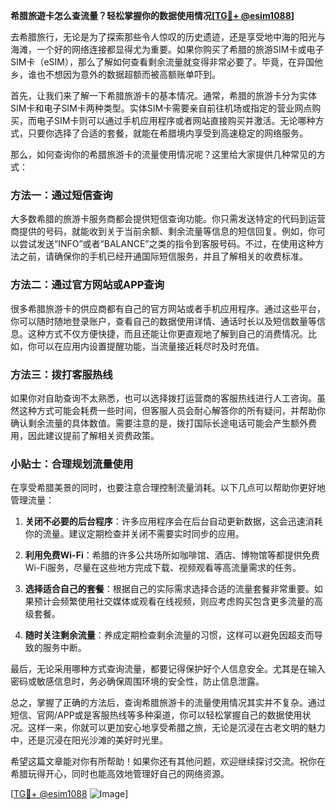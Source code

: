 **希腊旅遊卡怎么查流量？轻松掌握你的数据使用情况[[TG💪+ @esim1088](https://t.me/s/esim1088)]**

去希腊旅行，无论是为了探索那些令人惊叹的历史遗迹，还是享受地中海的阳光与海滩，一个好的网络连接都显得尤为重要。如果你购买了希腊的旅游SIM卡或电子SIM卡（eSIM），那么了解如何查看剩余流量就变得非常必要了。毕竟，在异国他乡，谁也不想因为意外的数据超额而被高额账单吓到。

首先，让我们来了解一下希腊旅游卡的基本情况。通常，希腊的旅游卡分为实体SIM卡和电子SIM卡两种类型。实体SIM卡需要亲自前往机场或指定的营业网点购买，而电子SIM卡则可以通过手机应用程序或者网站直接购买并激活。无论哪种方式，只要你选择了合适的套餐，就能在希腊境内享受到高速稳定的网络服务。

那么，如何查询你的希腊旅游卡的流量使用情况呢？这里给大家提供几种常见的方式：

### 方法一：通过短信查询

大多数希腊的旅游卡服务商都会提供短信查询功能。你只需发送特定的代码到运营商提供的号码，就能收到关于当前余额、剩余流量等信息的短信回复。例如，你可以尝试发送“INFO”或者“BALANCE”之类的指令到客服号码。不过，在使用这种方法之前，请确保你的手机已经开通国际短信服务，并且了解相关的收费标准。

### 方法二：通过官方网站或APP查询

很多希腊旅游卡的供应商都有自己的官方网站或者手机应用程序。通过这些平台，你可以随时随地登录账户，查看自己的数据使用详情、通话时长以及短信数量等信息。这种方式不仅方便快捷，而且还能让你更直观地了解到自己的消费情况。比如，你可以在应用内设置提醒功能，当流量接近耗尽时及时充值。

### 方法三：拨打客服热线

如果你对自助查询不太熟悉，也可以选择拨打运营商的客服热线进行人工咨询。虽然这种方式可能会耗费一些时间，但客服人员会耐心解答你的所有疑问，并帮助你确认剩余流量的具体数值。需要注意的是，拨打国际长途电话可能会产生额外费用，因此建议提前了解相关资费政策。

### 小贴士：合理规划流量使用

在享受希腊美景的同时，也要注意合理控制流量消耗。以下几点可以帮助你更好地管理流量：

1. **关闭不必要的后台程序**：许多应用程序会在后台自动更新数据，这会迅速消耗你的流量。建议定期检查并关闭不需要实时同步的应用。
   
2. **利用免费Wi-Fi**：希腊的许多公共场所如咖啡馆、酒店、博物馆等都提供免费Wi-Fi服务，尽量在这些地方完成下载、视频观看等高流量需求的任务。

3. **选择适合自己的套餐**：根据自己的实际需求选择合适的流量套餐非常重要。如果预计会频繁使用社交媒体或观看在线视频，则应考虑购买包含更多流量的高级套餐。

4. **随时关注剩余流量**：养成定期检查剩余流量的习惯，这样可以避免因超支而导致的服务中断。

最后，无论采用哪种方式查询流量，都要记得保护好个人信息安全。尤其是在输入密码或敏感信息时，务必确保周围环境的安全性，防止信息泄露。

总之，掌握了正确的方法后，查询希腊旅游卡的流量使用情况其实并不复杂。通过短信、官网/APP或是客服热线等多种渠道，你可以轻松掌握自己的数据使用状况。这样一来，你就可以更加安心地享受希腊之旅，无论是沉浸在古老文明的魅力中，还是沉浸在阳光沙滩的美好时光里。

希望这篇文章能对你有所帮助！如果你还有其他问题，欢迎继续探讨交流。祝你在希腊玩得开心，同时也能高效地管理好自己的网络资源。

[[TG💪+ @esim1088](https://t.me/s/esim1088) ![Image](https://i.postimg.cc/4NQfJmqS/Snipaste-2025-05-13-00-14-12.png)]